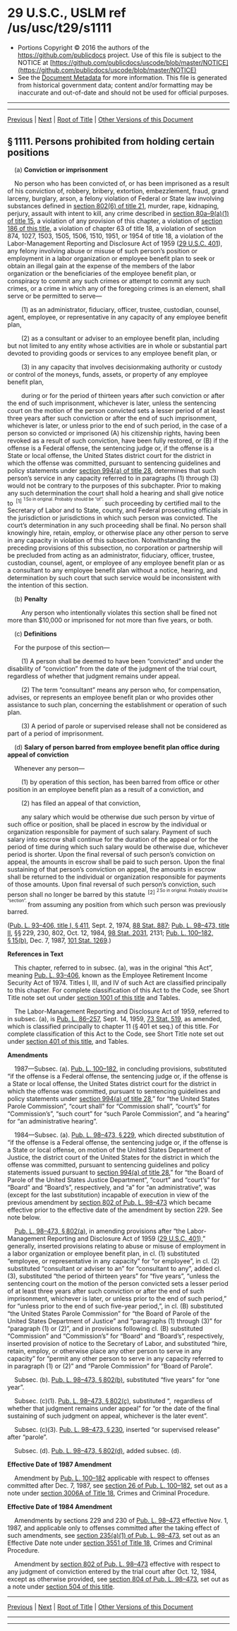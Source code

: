 ---
---

# 29 U.S.C., USLM ref /us/usc/t29/s1111

* Portions Copyright © 2016 the authors of the https://github.com/publicdocs project.
  Use of this file is subject to the NOTICE at [https://github.com/publicdocs/uscode/blob/master/NOTICE](https://github.com/publicdocs/uscode/blob/master/NOTICE)
* See the [Document Metadata](././../../../../../../..//README.md) for more information.
  This file is generated from historical government data; content and/or formatting may be inaccurate and out-of-date and should not be used for official purposes.

----------
----------

[Previous](./../../../../../../..//us/usc/t29/ch18/schI/stB/pt4/m__us_usc_t29_s1110.md) | [Next](./../../../../../../..//us/usc/t29/ch18/schI/stB/pt4/m__us_usc_t29_s1112.md) | [Root of Title](./../../../../../../../) | [Other Versions of this Document](https://publicdocs.github.io/go/links?ns=uslm&ref=%2Fus%2Fusc%2Ft29%2Fs1111)

## § 1111. Persons prohibited from holding certain positions

    (a) __Conviction or imprisonment__ 

    No person who has been convicted of, or has been imprisoned as a result of his conviction of, robbery, bribery, extortion, embezzlement, fraud, grand larceny, burglary, arson, a felony violation of Federal or State law involving substances defined in [section 802(6) of title 21][/us/usc/t21/s802/6], murder, rape, kidnaping, perjury, assault with intent to kill, any crime described in [section 80a–9(a)(1) of title 15][/us/usc/t15/s80a–9/a/1], a violation of any provision of this chapter, a violation of [section 186 of this title][/us/usc/t29/s186], a violation of chapter 63 of title 18, a violation of section 874, 1027, 1503, 1505, 1506, 1510, 1951, or 1954 of title 18, a violation of the Labor-Management Reporting and Disclosure Act of 1959 ([29 U.S.C. 401][/us/usc/t29/s401]), any felony involving abuse or misuse of such person’s position or employment in a labor organization or employee benefit plan to seek or obtain an illegal gain at the expense of the members of the labor organization or the beneficiaries of the employee benefit plan, or conspiracy to commit any such crimes or attempt to commit any such crimes, or a crime in which any of the foregoing crimes is an element, shall serve or be permitted to serve—

        (1) as an administrator, fiduciary, officer, trustee, custodian, counsel, agent, employee, or representative in any capacity of any employee benefit plan,

        (2) as a consultant or adviser to an employee benefit plan, including but not limited to any entity whose activities are in whole or substantial part devoted to providing goods or services to any employee benefit plan, or

        (3) in any capacity that involves decisionmaking authority or custody or control of the moneys, funds, assets, or property of any employee benefit plan,

        during or for the period of thirteen years after such conviction or after the end of such imprisonment, whichever is later, unless the sentencing court on the motion of the person convicted sets a lesser period of at least three years after such conviction or after the end of such imprisonment, whichever is later, or unless prior to the end of such period, in the case of a person so convicted or imprisoned (A) his citizenship rights, having been revoked as a result of such conviction, have been fully restored, or (B) if the offense is a Federal offense, the sentencing judge or, if the offense is a State or local offense, the United States district court for the district in which the offense was committed, pursuant to sentencing guidelines and policy statements under [section 994(a) of title 28][/us/usc/t28/s994/a], determines that such person’s service in any capacity referred to in paragraphs (1) through (3) would not be contrary to the purposes of this subchapter. Prior to making any such determination the court shall hold a hearing and shall give notice to  <sup>\[1\]</sup>  <sup><sup> 1 So in original. Probably should be “of”. </sup></sup>  such proceeding by certified mail to the Secretary of Labor and to State, county, and Federal prosecuting officials in the jurisdiction or jurisdictions in which such person was convicted. The court’s determination in any such proceeding shall be final. No person shall knowingly hire, retain, employ, or otherwise place any other person to serve in any capacity in violation of this subsection. Notwithstanding the preceding provisions of this subsection, no corporation or partnership will be precluded from acting as an administrator, fiduciary, officer, trustee, custodian, counsel, agent, or employee of any employee benefit plan or as a consultant to any employee benefit plan without a notice, hearing, and determination by such court that such service would be inconsistent with the intention of this section.

    (b) __Penalty__ 

        Any person who intentionally violates this section shall be fined not more than $10,000 or imprisoned for not more than five years, or both.

    (c) __Definitions__ 

    For the purpose of this section—

        (1) A person shall be deemed to have been “convicted” and under the disability of “conviction” from the date of the judgment of the trial court, regardless of whether that judgment remains under appeal.

        (2) The term “consultant” means any person who, for compensation, advises, or represents an employee benefit plan or who provides other assistance to such plan, concerning the establishment or operation of such plan.

        (3) A period of parole or supervised release shall not be considered as part of a period of imprisonment.

    (d) __Salary of person barred from employee benefit plan office during appeal of conviction__ 

    Whenever any person—

        (1) by operation of this section, has been barred from office or other position in an employee benefit plan as a result of a conviction, and

        (2) has filed an appeal of that conviction,

        any salary which would be otherwise due such person by virtue of such office or position, shall be placed in escrow by the individual or organization responsible for payment of such salary. Payment of such salary into escrow shall continue for the duration of the appeal or for the period of time during which such salary would be otherwise due, whichever period is shorter. Upon the final reversal of such person’s conviction on appeal, the amounts in escrow shall be paid to such person. Upon the final sustaining of that person’s conviction on appeal, the amounts in escrow shall be returned to the individual or organization responsible for payments of those amounts. Upon final reversal of such person’s conviction, such person shall no longer be barred by this statute  <sup>\[2\]</sup>  <sup><sup> 2 So in original. Probably should be “section”. </sup></sup>  from assuming any position from which such person was previously barred.

([Pub. L. 93–406, title I, § 411][/us/pl/93/406/s411], Sept. 2, 1974, [88 Stat. 887][/us/stat/88/887]; [Pub. L. 98–473, title II][/us/pl/98/473], §§ 229, 230, 802, Oct. 12, 1984, [98 Stat. 2031][/us/stat/98/2031], 2131; [Pub. L. 100–182, § 15(b)][/us/pl/100/182/s15/b], Dec. 7, 1987, [101 Stat. 1269][/us/stat/101/1269].)

 __References in Text__ 

    This chapter, referred to in subsec. (a), was in the original “this Act”, meaning [Pub. L. 93–406][/us/pl/93/406], known as the Employee Retirement Income Security Act of 1974. Titles I, III, and IV of such Act are classified principally to this chapter. For complete classification of this Act to the Code, see Short Title note set out under [section 1001 of this title][/us/usc/t29/s1001] and Tables.

    The Labor-Management Reporting and Disclosure Act of 1959, referred to in subsec. (a), is [Pub. L. 86–257][/us/pl/86/257], Sept. 14, 1959, [73 Stat. 519][/us/stat/73/519], as amended, which is classified principally to chapter 11 (§ 401 et seq.) of this title. For complete classification of this Act to the Code, see Short Title note set out under [section 401 of this title][/us/usc/t29/s401], and Tables.

 __Amendments__ 

    1987—Subsec. (a). [Pub. L. 100–182][/us/pl/100/182], in concluding provisions, substituted “if the offense is a Federal offense, the sentencing judge or, if the offense is a State or local offense, the United States district court for the district in which the offense was committed, pursuant to sentencing guidelines and policy statements under [section 994(a) of title 28][/us/usc/t28/s994/a],” for “the United States Parole Commission”, “court shall” for “Commission shall”, “court’s” for “Commission’s”, “such court” for “such Parole Commission”, and “a hearing” for “an administrative hearing”.

    1984—Subsec. (a). [Pub. L. 98–473, § 229][/us/pl/98/473/s229], which directed substitution of “if the offense is a Federal offense, the sentencing judge or, if the offense is a State or local offense, on motion of the United States Department of Justice, the district court of the United States for the district in which the offense was committed, pursuant to sentencing guidelines and policy statements issued pursuant to [section 994(a) of title 28][/us/usc/t28/s994/a],” for “the Board of Parole of the United States Justice Department”, “court” and “court’s” for “Board” and “Board’s”, respectively, and “a” for “an administrative”, was (except for the last substitution) incapable of execution in view of the previous amendment by [section 802 of Pub. L. 98–473][/us/pl/98/473/s802] which became effective prior to the effective date of the amendment by section 229. See note below.

    [Pub. L. 98–473, § 802(a)][/us/pl/98/473/s802/a], in amending provisions after “the Labor-Management Reporting and Disclosure Act of 1959 ([29 U.S.C. 401][/us/usc/t29/s401]),” generally, inserted provisions relating to abuse or misuse of employment in a labor organization or employee benefit plan, in cl. (1) substituted “employee, or representative in any capacity” for “or employee”, in cl. (2) substituted “consultant or adviser to an” for “consultant to any”, added cl. (3), substituted “the period of thirteen years” for “five years”, “unless the sentencing court on the motion of the person convicted sets a lesser period of at least three years after such conviction or after the end of such imprisonment, whichever is later, or unless prior to the end of such period,” for “unless prior to the end of such five-year period,”, in cl. (B) substituted “the United States Parole Commission” for “the Board of Parole of the United States Department of Justice” and “paragraphs (1) through (3)” for “paragraph (1) or (2)”, and in provisions following cl. (B) substituted “Commission” and “Commission’s” for “Board” and “Board’s”, respectively, inserted provision of notice to the Secretary of Labor, and substituted “hire, retain, employ, or otherwise place any other person to serve in any capacity” for “permit any other person to serve in any capacity referred to in paragraph (1) or (2)” and “Parole Commission” for “Board of Parole”.

    Subsec. (b). [Pub. L. 98–473, § 802(b)][/us/pl/98/473/s802/b], substituted “five years” for “one year”.

    Subsec. (c)(1). [Pub. L. 98–473, § 802(c)][/us/pl/98/473/s802/c], substituted “, regardless of whether that judgment remains under appeal” for “or the date of the final sustaining of such judgment on appeal, whichever is the later event”.

    Subsec. (c)(3). [Pub. L. 98–473, § 230][/us/pl/98/473/s230], inserted “or supervised release” after “parole”.

    Subsec. (d). [Pub. L. 98–473, § 802(d)][/us/pl/98/473/s802/d], added subsec. (d).

 __Effective Date of 1987 Amendment__ 

    Amendment by [Pub. L. 100–182][/us/pl/100/182] applicable with respect to offenses committed after Dec. 7, 1987, see [section 26 of Pub. L. 100–182][/us/pl/100/182/s26], set out as a note under [section 3006A of Title 18][/us/usc/t18/s3006A], Crimes and Criminal Procedure.

 __Effective Date of 1984 Amendment__ 

    Amendments by sections 229 and 230 of [Pub. L. 98–473][/us/pl/98/473] effective Nov. 1, 1987, and applicable only to offenses committed after the taking effect of such amendments, see [section 235(a)(1) of Pub. L. 98–473][/us/pl/98/473/s235/a/1], set out as an Effective Date note under [section 3551 of Title 18][/us/usc/t18/s3551], Crimes and Criminal Procedure.

    Amendment by [section 802 of Pub. L. 98–473][/us/pl/98/473/s802] effective with respect to any judgment of conviction entered by the trial court after Oct. 12, 1984, except as otherwise provided, see [section 804 of Pub. L. 98–473][/us/pl/98/473/s804], set out as a note under [section 504 of this title][/us/usc/t29/s504].

----------

[Previous](./../../../../../../..//us/usc/t29/ch18/schI/stB/pt4/m__us_usc_t29_s1110.md) | [Next](./../../../../../../..//us/usc/t29/ch18/schI/stB/pt4/m__us_usc_t29_s1112.md) | [Root of Title](./../../../../../../../) | [Other Versions of this Document](https://publicdocs.github.io/go/links?ns=uslm&ref=%2Fus%2Fusc%2Ft29%2Fs1111)

----------
----------

[/us/usc/t21/s802/6]: https://publicdocs.github.io/go/links?ns=uslm&ref=%2Fus%2Fusc%2Ft21%2Fs802%2F6
[/us/usc/t15/s80a–9/a/1]: https://publicdocs.github.io/go/links?ns=uslm&ref=%2Fus%2Fusc%2Ft15%2Fs80a%E2%80%939%2Fa%2F1
[/us/usc/t29/s186]: https://publicdocs.github.io/go/links?ns=uslm&ref=%2Fus%2Fusc%2Ft29%2Fs186
[/us/usc/t29/s401]: https://publicdocs.github.io/go/links?ns=uslm&ref=%2Fus%2Fusc%2Ft29%2Fs401
[/us/usc/t28/s994/a]: https://publicdocs.github.io/go/links?ns=uslm&ref=%2Fus%2Fusc%2Ft28%2Fs994%2Fa
[/us/pl/93/406/s411]: https://publicdocs.github.io/go/links?ns=uslm&ref=%2Fus%2Fpl%2F93%2F406%2Fs411
[/us/stat/88/887]: https://publicdocs.github.io/go/links?ns=uslm&ref=%2Fus%2Fstat%2F88%2F887
[/us/pl/98/473]: https://publicdocs.github.io/go/links?ns=uslm&ref=%2Fus%2Fpl%2F98%2F473
[/us/stat/98/2031]: https://publicdocs.github.io/go/links?ns=uslm&ref=%2Fus%2Fstat%2F98%2F2031
[/us/pl/100/182/s15/b]: https://publicdocs.github.io/go/links?ns=uslm&ref=%2Fus%2Fpl%2F100%2F182%2Fs15%2Fb
[/us/stat/101/1269]: https://publicdocs.github.io/go/links?ns=uslm&ref=%2Fus%2Fstat%2F101%2F1269
[/us/pl/93/406]: https://publicdocs.github.io/go/links?ns=uslm&ref=%2Fus%2Fpl%2F93%2F406
[/us/usc/t29/s1001]: https://publicdocs.github.io/go/links?ns=uslm&ref=%2Fus%2Fusc%2Ft29%2Fs1001
[/us/pl/86/257]: https://publicdocs.github.io/go/links?ns=uslm&ref=%2Fus%2Fpl%2F86%2F257
[/us/stat/73/519]: https://publicdocs.github.io/go/links?ns=uslm&ref=%2Fus%2Fstat%2F73%2F519
[/us/usc/t29/s401]: https://publicdocs.github.io/go/links?ns=uslm&ref=%2Fus%2Fusc%2Ft29%2Fs401
[/us/pl/100/182]: https://publicdocs.github.io/go/links?ns=uslm&ref=%2Fus%2Fpl%2F100%2F182
[/us/usc/t28/s994/a]: https://publicdocs.github.io/go/links?ns=uslm&ref=%2Fus%2Fusc%2Ft28%2Fs994%2Fa
[/us/pl/98/473/s229]: https://publicdocs.github.io/go/links?ns=uslm&ref=%2Fus%2Fpl%2F98%2F473%2Fs229
[/us/usc/t28/s994/a]: https://publicdocs.github.io/go/links?ns=uslm&ref=%2Fus%2Fusc%2Ft28%2Fs994%2Fa
[/us/pl/98/473/s802]: https://publicdocs.github.io/go/links?ns=uslm&ref=%2Fus%2Fpl%2F98%2F473%2Fs802
[/us/pl/98/473/s802/a]: https://publicdocs.github.io/go/links?ns=uslm&ref=%2Fus%2Fpl%2F98%2F473%2Fs802%2Fa
[/us/usc/t29/s401]: https://publicdocs.github.io/go/links?ns=uslm&ref=%2Fus%2Fusc%2Ft29%2Fs401
[/us/pl/98/473/s802/b]: https://publicdocs.github.io/go/links?ns=uslm&ref=%2Fus%2Fpl%2F98%2F473%2Fs802%2Fb
[/us/pl/98/473/s802/c]: https://publicdocs.github.io/go/links?ns=uslm&ref=%2Fus%2Fpl%2F98%2F473%2Fs802%2Fc
[/us/pl/98/473/s230]: https://publicdocs.github.io/go/links?ns=uslm&ref=%2Fus%2Fpl%2F98%2F473%2Fs230
[/us/pl/98/473/s802/d]: https://publicdocs.github.io/go/links?ns=uslm&ref=%2Fus%2Fpl%2F98%2F473%2Fs802%2Fd
[/us/pl/100/182]: https://publicdocs.github.io/go/links?ns=uslm&ref=%2Fus%2Fpl%2F100%2F182
[/us/pl/100/182/s26]: https://publicdocs.github.io/go/links?ns=uslm&ref=%2Fus%2Fpl%2F100%2F182%2Fs26
[/us/usc/t18/s3006A]: https://publicdocs.github.io/go/links?ns=uslm&ref=%2Fus%2Fusc%2Ft18%2Fs3006A
[/us/pl/98/473]: https://publicdocs.github.io/go/links?ns=uslm&ref=%2Fus%2Fpl%2F98%2F473
[/us/pl/98/473/s235/a/1]: https://publicdocs.github.io/go/links?ns=uslm&ref=%2Fus%2Fpl%2F98%2F473%2Fs235%2Fa%2F1
[/us/usc/t18/s3551]: https://publicdocs.github.io/go/links?ns=uslm&ref=%2Fus%2Fusc%2Ft18%2Fs3551
[/us/pl/98/473/s802]: https://publicdocs.github.io/go/links?ns=uslm&ref=%2Fus%2Fpl%2F98%2F473%2Fs802
[/us/pl/98/473/s804]: https://publicdocs.github.io/go/links?ns=uslm&ref=%2Fus%2Fpl%2F98%2F473%2Fs804
[/us/usc/t29/s504]: https://publicdocs.github.io/go/links?ns=uslm&ref=%2Fus%2Fusc%2Ft29%2Fs504


